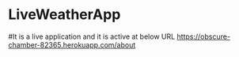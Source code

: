# LiveWeatherApp
#It is a live application and it is active at below URL
https://obscure-chamber-82365.herokuapp.com/about
